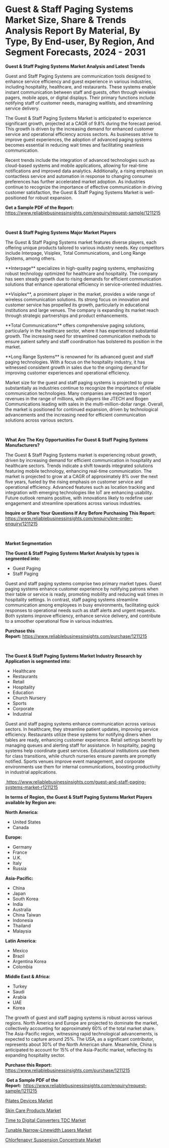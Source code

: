 <p><h1>Guest & Staff Paging Systems Market Size, Share & Trends Analysis Report By Material, By Type, By End-user, By Region, And Segment Forecasts, 2024 - 2031</h1></p><p><strong>Guest & Staff Paging Systems Market Analysis and Latest Trends</strong></p>
<p><p>Guest and Staff Paging Systems are communication tools designed to enhance service efficiency and guest experience in various industries, including hospitality, healthcare, and restaurants. These systems enable instant communication between staff and guests, often through wireless pagers, mobile apps, or digital displays. Their primary functions include notifying staff of customer needs, managing waitlists, and streamlining service delivery.</p><p>The Guest & Staff Paging Systems Market is anticipated to experience significant growth, projected at a CAGR of 9.8% during the forecast period. This growth is driven by the increasing demand for enhanced customer service and operational efficiency across sectors. As businesses strive to improve guest experiences, the adoption of advanced paging systems becomes essential in reducing wait times and facilitating seamless communication.</p><p>Recent trends include the integration of advanced technologies such as cloud-based systems and mobile applications, allowing for real-time notifications and improved data analytics. Additionally, a rising emphasis on contactless service and automation in response to changing consumer preferences has further accelerated market adoption. As industries continue to recognize the importance of effective communication in driving customer satisfaction, the Guest & Staff Paging Systems Market is well-positioned for robust expansion.</p></p>
<p><strong>Get a Sample PDF of the Report:&nbsp;</strong> <a href="https://www.reliablebusinessinsights.com/enquiry/request-sample/1211215?utm_campaign=112&utm_medium=2&utm_source=Github&utm_content=ia&utm_term=05102024&utm_id=guest-staff-paging-systems">https://www.reliablebusinessinsights.com/enquiry/request-sample/1211215</a></p>
<p>&nbsp;</p>
<p><strong>Guest & Staff Paging Systems Major Market Players</strong></p>
<p><p>The Guest & Staff Paging Systems market features diverse players, each offering unique products tailored to various industry needs. Key competitors include Interpage, Visiplex, Total Communications, and Long Range Systems, among others.</p><p>**Interpage** specializes in high-quality paging systems, emphasizing robust technology optimized for healthcare and hospitality. The company has seen steady growth due to rising demands for efficient communication solutions that enhance operational efficiency in service-oriented industries.</p><p>**Visiplex**, a prominent player in the market, provides a wide range of wireless communication solutions. Its strong focus on innovation and customer service has propelled its growth, particularly in educational institutions and large venues. The company is expanding its market reach through strategic partnerships and product enhancements.</p><p>**Total Communications** offers comprehensive paging solutions, particularly in the healthcare sector, where it has experienced substantial growth. The increasing need for streamlined communication methods to ensure patient safety and staff coordination has bolstered its position in the market.</p><p>**Long Range Systems** is renowned for its advanced guest and staff paging technologies. With a focus on the hospitality industry, it has witnessed consistent growth in sales due to the ongoing demand for improving customer experiences and operational efficiency.</p><p>Market size for the guest and staff paging systems is projected to grow substantially as industries continue to recognize the importance of reliable communication technologies. Many companies are expected to report revenues in the range of millions, with players like JTECH and Bogen Communications leading with sales in the multi-million-dollar range. Overall, the market is positioned for continued expansion, driven by technological advancements and the increasing need for efficient communication solutions across various sectors.</p></p>
<p>&nbsp;</p>
<p><strong>What Are The Key Opportunities For Guest & Staff Paging Systems Manufacturers?</strong></p>
<p><p>The Guest & Staff Paging Systems market is experiencing robust growth, driven by increasing demand for efficient communication in hospitality and healthcare sectors. Trends indicate a shift towards integrated solutions featuring mobile technology, enhancing real-time communication. The market is projected to grow at a CAGR of approximately 8% over the next five years, fueled by the rising emphasis on customer service and operational efficiency. Advanced features such as location tracking and integration with emerging technologies like IoT are enhancing usability. Future outlook remains positive, with innovations likely to redefine user engagement and streamline operations across various industries.</p></p>
<p><strong>Inquire or Share Your Questions If Any Before Purchasing This Report:</strong> <a href="https://www.reliablebusinessinsights.com/enquiry/pre-order-enquiry/1211215?utm_campaign=112&utm_medium=2&utm_source=Github&utm_content=ia&utm_term=05102024&utm_id=guest-staff-paging-systems">https://www.reliablebusinessinsights.com/enquiry/pre-order-enquiry/1211215</a></p>
<p>&nbsp;</p>
<p><strong>Market Segmentation</strong></p>
<p><strong>The Guest & Staff Paging Systems Market Analysis by types is segmented into:</strong></p>
<p><ul><li>Guest Paging</li><li>Staff Paging</li></ul></p>
<p><p>Guest and staff paging systems comprise two primary market types. Guest paging systems enhance customer experience by notifying patrons when their table or service is ready, promoting mobility and reducing wait times in hospitality settings. In contrast, staff paging systems streamline communication among employees in busy environments, facilitating quick responses to operational needs such as staff alerts and urgent requests. Both systems improve efficiency, enhance service delivery, and contribute to a smoother operational flow in various industries.</p></p>
<p><strong>Purchase this Report:&nbsp;</strong><a href="https://www.reliablebusinessinsights.com/purchase/1211215?utm_campaign=112&utm_medium=2&utm_source=Github&utm_content=ia&utm_term=05102024&utm_id=guest-staff-paging-systems">https://www.reliablebusinessinsights.com/purchase/1211215</a></p>
<p>&nbsp;</p>
<p><strong>The Guest & Staff Paging Systems Market Industry Research by Application is segmented into:</strong></p>
<p><ul><li>Healthcare</li><li>Restaurants</li><li>Retail</li><li>Hospitality</li><li>Education</li><li>Church Nursery</li><li>Sports</li><li>Corporate</li><li>Industrial</li></ul></p>
<p><p>Guest and staff paging systems enhance communication across various sectors. In healthcare, they streamline patient updates, improving service efficiency. Restaurants utilize these systems for notifying diners when tables are ready, enhancing customer experience. Retail settings benefit by managing queues and alerting staff for assistance. In hospitality, paging systems help coordinate guest services. Educational institutions use them for class transitions, while church nurseries ensure parents are promptly notified. Sports venues improve event management, and corporate environments use them for internal communications, boosting productivity in industrial applications.</p></p>
<p><a href="https://www.reliablebusinessinsights.com/guest-and-staff-paging-systems-market-r1211215?utm_campaign=112&utm_medium=2&utm_source=Github&utm_content=ia&utm_term=05102024&utm_id=guest-staff-paging-systems">&nbsp;https://www.reliablebusinessinsights.com/guest-and-staff-paging-systems-market-r1211215</a></p>
<p><strong>In terms of Region, the Guest & Staff Paging Systems Market Players available by Region are:</strong></p>
<p>
    <p> <strong> North America: </strong>
        <ul>
            <li>United States</li>
            <li>Canada</li>
        </ul>
        </p> 
    <p> <strong> Europe: </strong>
        <ul>
            <li>Germany</li>
            <li>France</li>
            <li>U.K.</li>
            <li>Italy</li>
            <li>Russia</li>
        </ul>
        </p> 
    <p> <strong> Asia-Pacific: </strong>
        <ul>
            <li>China</li>
            <li>Japan</li>
            <li>South Korea</li>
            <li>India</li>
            <li>Australia</li>
            <li>China Taiwan</li>
            <li>Indonesia</li>
            <li>Thailand</li>
            <li>Malaysia</li>
        </ul>
        </p> 
    <p> <strong> Latin America: </strong>
        <ul>
            <li>Mexico</li>
            <li>Brazil</li>
            <li>Argentina Korea</li>
            <li>Colombia</li>
        </ul>
        </p> 
    <p> <strong> Middle East & Africa: </strong>
        <ul>
            <li>Turkey</li>
            <li>Saudi</li>
            <li>Arabia</li>
            <li>UAE</li>
            <li>Korea</li>
        </ul>
    </p>
    </p>
<p><p>The growth of guest and staff paging systems is robust across various regions. North America and Europe are projected to dominate the market, collectively accounting for approximately 60% of the total market share. The Asia-Pacific region, witnessing rapid technological advancements, is expected to capture around 25%. The USA, as a significant contributor, represents about 30% of the North American share. Meanwhile, China is anticipated to account for 15% of the Asia-Pacific market, reflecting its expanding hospitality sector.</p></p>
<p><strong>Purchase this Report: </strong><a href="https://www.reliablebusinessinsights.com/purchase/1211215?utm_campaign=112&utm_medium=2&utm_source=Github&utm_content=ia&utm_term=05102024&utm_id=guest-staff-paging-systems">https://www.reliablebusinessinsights.com/purchase/1211215</a></p>
<p>&nbsp;<strong>Get a Sample PDF of the Report:&nbsp;&nbsp;</strong><a href="https://www.reliablebusinessinsights.com/enquiry/request-sample/1211215?utm_campaign=112&utm_medium=2&utm_source=Github&utm_content=ia&utm_term=05102024&utm_id=guest-staff-paging-systems">https://www.reliablebusinessinsights.com/enquiry/request-sample/1211215</a></p>
<p><strong></strong></p>
<p><p><a href="https://www.linkedin.com/pulse/global-pilates-devices-market-trends-innovations-forward-looking-isire?utm_campaign=112&utm_medium=2&utm_source=Github&utm_content=ia&utm_term=05102024&utm_id=guest-staff-paging-systems">Pilates Devices Market</a></p><p><a href="https://www.linkedin.com/pulse/skin-care-products-market-evolution-future-outlook-y4cpe?utm_campaign=112&utm_medium=2&utm_source=Github&utm_content=ia&utm_term=05102024&utm_id=guest-staff-paging-systems">Skin Care Products Market</a></p><p><a href="https://issuu.com/reportprime-2/docs/time-to-digital-converters-tdc-mark_4ddadd5d2a42af?utm_campaign=112&utm_medium=2&utm_source=Github&utm_content=ia&utm_term=05102024&utm_id=guest-staff-paging-systems">Time to Digital Converters TDC Market</a></p><p><a href="https://github.com/Elvirademiri584/Market-Research-Report-List-1/blob/main/tunable-narrow-linewidth-lasers-market.md?utm_campaign=112&utm_medium=2&utm_source=Github&utm_content=ia&utm_term=05102024&utm_id=guest-staff-paging-systems">Tunable Narrow-Linewidth Lasers Market</a></p><p><a href="https://github.com/EugeneMBlackman/Market-Research-Report-List-1/blob/main/chlorfenapyr-suspension-concentrate-market.md?utm_campaign=112&utm_medium=2&utm_source=Github&utm_content=ia&utm_term=05102024&utm_id=guest-staff-paging-systems">Chlorfenapyr Suspension Concentrate Market</a></p></p>
